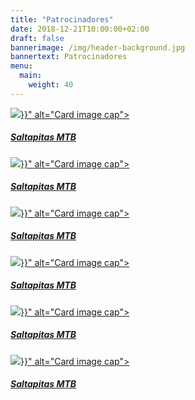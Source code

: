 ```yaml
---
title: "Patrocinadores"
date: 2018-12-21T10:00:00+02:00
draft: false
bannerimage: /img/header-background.jpg
bannertext: Patrocinadores
menu:
  main:
    weight: 40
---
```


<div class="card-deck">
    <a href="#" class="card mb-3 box-shadow" style="min-width: 196px;">
      <img class="card-img-top img-fluid" src="{{< imgurl "/img/logo/saltapitas.png" >}}" alt="Card image cap">
      <div class="card-body">
        <h5 class="card-title">Saltapitas MTB</h5>
      </div>
    </a>
    <a href="#" class="card mb-3" style="min-width: 196px;">
      <img class="card-img-top img-fluid" src="{{< imgurl "/img/logo/costa-bike.png" >}}" alt="Card image cap">
      <div class="card-body">
        <h5 class="card-title">Saltapitas MTB</h5>
      </div>
    </a>
    <a href="#" class="card mb-3" style="min-width: 196px;">
      <img class="card-img-top img-fluid" src="{{< imgurl "/img/logo/koi.png" >}}" alt="Card image cap">
      <div class="card-body">
        <h5 class="card-title">Saltapitas MTB</h5>
      </div>
    </a>
    <a href="#" class="card mb-3" style="min-width: 196px;">
      <img class="card-img-top img-fluid" src="{{< imgurl "/img/logo/piscinas-miguel.png" >}}" alt="Card image cap">
      <div class="card-body">
        <h5 class="card-title">Saltapitas MTB</h5>
      </div>
    </a>
    <a href="#" class="card mb-3" style="min-width: 196px;">
      <img class="card-img-top img-fluid" src="{{< imgurl "/img/logo/aguila-bike.png" >}}" alt="Card image cap">
      <div class="card-body">
        <h5 class="card-title">Saltapitas MTB</h5>
      </div>
    </a>
    <a href="#" class="card mb-3" style="min-width: 196px;">
      <img class="card-img-top img-fluid" src="{{< imgurl "/img/logo/andinas-adventures.png" >}}" alt="Card image cap">
      <div class="card-body">
        <h5 class="card-title">Saltapitas MTB</h5>
      </div>
    </a>
</div>
